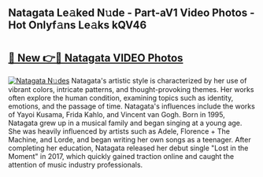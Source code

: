 ## Natagata Le𝚊ked N𝚞de - Part-aV1 Video Photos - Hot Onlyf𝚊ns Le𝚊ks kQV46

# <h2><a href="http://ab63063.deff.icu/?id=Natagata">🔗 New 👉🔴 Natagata VIDEO Photos</a></h2>

[![Natagata N𝚞des](https://i.imgur.com/rIISA9y.gif)](http://ab63063.deff.icu/?id=Natagata)
Natagata's artistic style is characterized by her use of vibrant colors, intricate patterns, and thought-provoking themes. Her works often explore the human condition, examining topics such as identity, emotions, and the passage of time. Natagata's influences include the works of Yayoi Kusama, Frida Kahlo, and Vincent van Gogh. Born in 1995, Natagata grew up in a musical family and began singing at a young age. She was heavily influenced by artists such as Adele, Florence + The Machine, and Lorde, and began writing her own songs as a teenager. After completing her education, Natagata released her debut single "Lost in the Moment" in 2017, which quickly gained traction online and caught the attention of music industry professionals.
